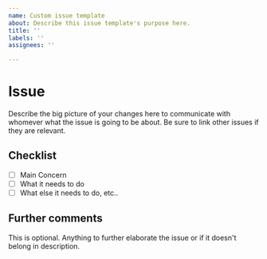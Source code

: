 ```yaml
---
name: Custom issue template
about: Describe this issue template's purpose here.
title: ''
labels: ''
assignees: ''

---
```


# Issue

Describe the big picture of your changes here to communicate with whomever what the issue is going to be about. Be sure to link other issues if they are relevant.

## Checklist

- [ ] Main Concern
- [ ] What it needs to do
- [ ] What else it needs to do, etc..

## Further comments

This is optional. Anything to further elaborate the issue or if it doesn't belong in description.
